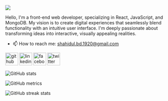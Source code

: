 ![](https://i.ibb.co/5vb92Qb/Black-Technology-Linked-In-Banner.jpg)

Hello, I'm a front-end web developer, specializing in React, JavaScript, and MongoDB. My vision is to create digital experiences that seamlessly blend functionality with an intuitive user interface. I'm deeply passionate about transforming ideas into interactive, visually appealing realities.

- 📫 How to reach me: shahidul.bd.1920@gmail.com 


[<img src='https://cdn.jsdelivr.net/npm/simple-icons@3.0.1/icons/github.svg' alt='github' height='40'>](https://github.com/shahidulislam-20)  [<img src='https://cdn.jsdelivr.net/npm/simple-icons@3.0.1/icons/linkedin.svg' alt='linkedin' height='40'>](https://www.linkedin.com/in/https://www.linkedin.com/in/shahidulislam20//)  [<img src='https://cdn.jsdelivr.net/npm/simple-icons@3.0.1/icons/facebook.svg' alt='facebook' height='40'>](https://www.facebook.com/https://web.facebook.com/shahidulislam.20)  [<img src='https://cdn.jsdelivr.net/npm/simple-icons@3.0.1/icons/twitter.svg' alt='twitter' height='40'>](https://twitter.com/https://twitter.com/shahidul_satu)  

![GitHub stats](https://github-readme-stats.vercel.app/api?username=shahidulislam-20&show_icons=true)  

![GitHub metrics](https://metrics.lecoq.io/shahidulislam-20)  

![GitHub streak stats](https://streak-stats.demolab.com/?user=shahidulislam-20)  

